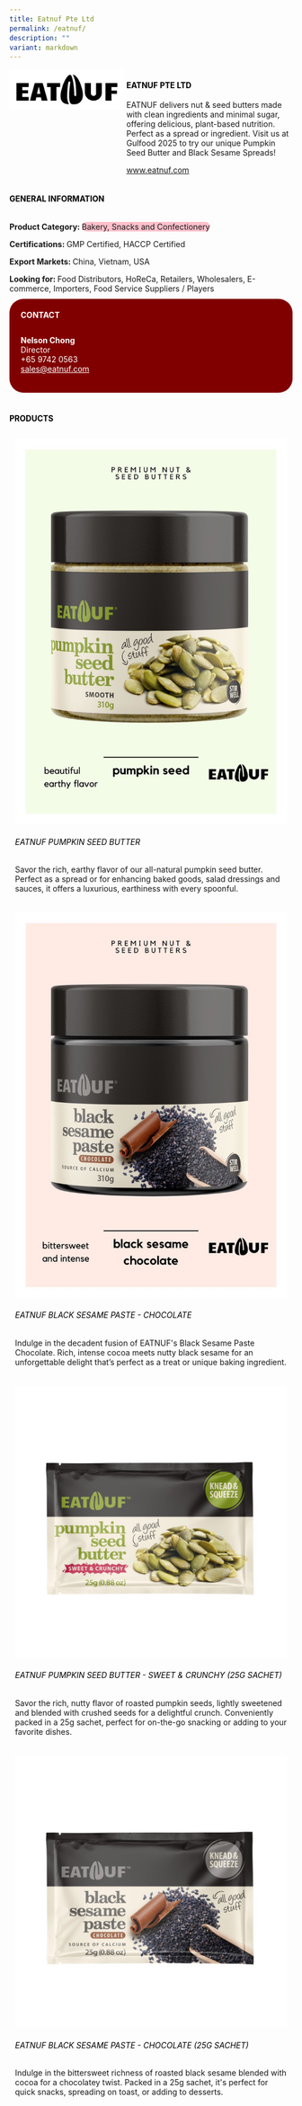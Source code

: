 ```yaml
---
title: Eatnuf Pte Ltd
permalink: /eatnuf/
description: ""
variant: markdown
---
```

<div class="flex-paragraph">
	<div style="display: flex; flex-wrap: wrap;" class="flex-container">
		<div style="flex: 1 1 40%; display: block;" class="card sgds">
			<img src="/images/Eatnuf/eatnuf_logo.png">
		</div>
		<div style="flex: 1 1 58%; display: block; margin-left: 3px" class="card-sgds">
			<h4 style="text-transform: uppercase; color: black;"><b>Eatnuf Pte Ltd</b></h4>
			<p>EATNUF delivers nut &amp; seed butters made with clean ingredients and minimal sugar, offering delicious, plant-based nutrition. Perfect as a spread or ingredient. Visit us at Gulfood 2025 to try our unique Pumpkin Seed Butter and Black Sesame Spreads!</p>
			<p><a target="_blank" href="https://www.eatnuf.com">www.eatnuf.com</a></p>
		</div>
	</div>
</div>

<h4 style="text-transform: uppercase; color: black;">
	<b>General Information</b>
</h4>
<div style="display: flex; flex-wrap: wrap;" class="flex-container">
	<div style="flex: 1 1 65%; display: block; align-self: stretch" class="card sgds">
		<div class="flex-paragraph">
			<p>
				<b>Product Category: </b>
				<span style="background-color: pink; border-radius: 10px;">Bakery, Snacks and Confectionery</span>
			</p>
			<p>
				<b>Certifications: </b>GMP Certified, HACCP Certified
			</p>
			<p>
				<b>Export Markets: </b>China, Vietnam, USA
			</p>
			<p style="margin-bottom: 10px;">
				<b>Looking for: </b>Food Distributors, HoReCa, Retailers, Wholesalers, E-commerce, Importers, Food Service Suppliers / Players
			</p>
		</div>
	</div>
	<div style="flex: 1 1 35%; padding: 10px; display: block; background-color: maroon; border-radius: 25px; align-self: center;" class="card sgds">
		<h4 style="color: white; margin-top: 10px; margin-left: 10px;">CONTACT</h4>
		<div class="flex-paragraph">
			<p style="padding: 10px; color: white;">
				<b>Nelson Chong</b>
				<br>Director<br>+65 9742 0563<br>
				<a style="color: white;" href="mailto:sales@eatnuf.com">sales@eatnuf.com</a>
			</p>
		</div>
	</div>
</div>
<br>
<h4 style="text-transform: uppercase; color: black;">
	<b>Products</b>
</h4>
<div style="display: flex; flex-wrap: wrap;">
	<div style="flex: 1 1 47%; margin: 10px; display: block;" class="card sgds">
		<div style="display: block;" class="flex-image">
			<img src="/images/Eatnuf/eatnuf_product_01.jpg">
		</div>
		<div class="flex-paragraph">
			<h6 style="text-transform: uppercase; color: black;">EATNUF Pumpkin Seed Butter</h6>
			<p>Savor the rich, earthy flavor of our all-natural pumpkin seed butter. Perfect as a spread or for enhancing baked goods, salad dressings and sauces, it offers a luxurious, earthiness with every spoonful.</p>
		</div>
	</div>
	<div style="flex: 1 1 47%; margin: 10px; display: block;" class="card sgds">
		<div style="display: block;" class="flex-image">
			<img src="/images/Eatnuf/eatnuf_product_02.jpg">
		</div>
		<div class="flex-paragraph">
			<h6 style="text-transform: uppercase; color: black;">EATNUF Black Sesame Paste - Chocolate</h6>
			<p>Indulge in the decadent fusion of EATNUF's Black Sesame Paste Chocolate. Rich, intense cocoa meets nutty black sesame for an unforgettable delight that’s perfect as a treat or unique baking ingredient.</p>
		</div>
	</div>
	<div style="flex: 1 1 47%; margin: 10px; display: block;" class="card sgds">
		<div style="display: block;" class="flex-image">
			<img src="/images/Eatnuf/eatnuf_product_03.jpg">
		</div>
		<div class="flex-paragraph">
			<h6 style="text-transform: uppercase; color: black;">EATNUF Pumpkin Seed Butter - Sweet &amp; Crunchy (25g Sachet)</h6>
			<p>Savor the rich, nutty flavor of roasted pumpkin seeds, lightly sweetened and blended with crushed seeds for a delightful crunch. Conveniently packed in a 25g sachet, perfect for on-the-go snacking or adding to your favorite dishes.</p>
		</div>
	</div>
	<div style="flex: 1 1 47%; margin: 10px; display: block;" class="card sgds">
		<div style="display: block;" class="flex-image">
			<img src="/images/Eatnuf/eatnuf_product_04.jpg">
		</div>
		<div class="flex-paragraph">
			<h6 style="text-transform: uppercase; color: black;">EATNUF Black Sesame Paste - Chocolate (25g Sachet)</h6>
			<p>Indulge in the bittersweet richness of roasted black sesame blended with cocoa for a chocolatey twist. Packed in a 25g sachet, it's perfect for quick snacks, spreading on toast, or adding to desserts.</p>
		</div>
	</div>
</div>